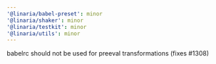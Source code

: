 ```yaml
---
'@linaria/babel-preset': minor
'@linaria/shaker': minor
'@linaria/testkit': minor
'@linaria/utils': minor
---
```


babelrc should not be used for preeval transformations (fixes #1308)
